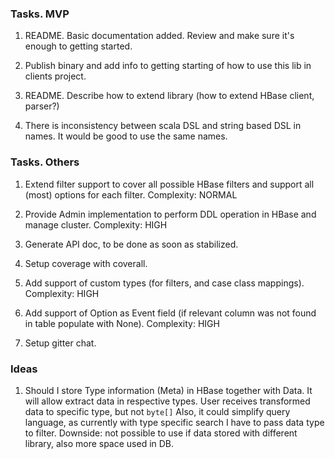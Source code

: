 ### Tasks. MVP

1. README. Basic documentation added. Review and make sure it's enough to getting started.

2. Publish binary and add info to getting starting of how to use this lib in clients project.

3. README. Describe how to extend library (how to extend HBase client, parser?)

4. There is inconsistency between scala DSL and string based DSL in names. 
It would be good to use the same names. 

### Tasks. Others

1. Extend filter support to cover all possible HBase filters and support all (most) options for each filter.
Complexity: NORMAL

2. Provide Admin implementation to perform DDL operation in HBase and manage cluster.
Complexity: HIGH

3. Generate API doc, to be done as soon as stabilized.

4. Setup coverage with coverall.

5. Add support of custom types (for filters, and case class mappings).
Complexity: HIGH

6. Add support of Option as Event field (if relevant column was not found in table populate with None).
Complexity: HIGH

7. Setup gitter chat.


### Ideas

1. Should I store Type information (Meta) in HBase together with Data.
It will allow extract data in respective types. 
User receives transformed data to specific type, but not `byte[]`
Also, it could simplify query language, as currently with type specific search I have to pass data type to filter.
Downside: not possible to use if data stored with different library, also more space used in DB.
